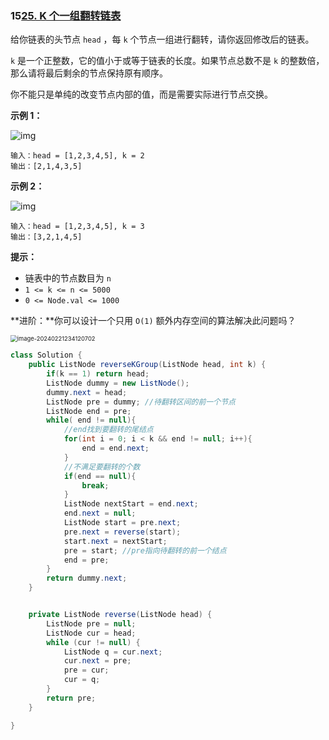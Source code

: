### 15[25. K 个一组翻转链表](https://leetcode.cn/problems/reverse-nodes-in-k-group/)



给你链表的头节点 `head` ，每 `k` 个节点一组进行翻转，请你返回修改后的链表。

`k` 是一个正整数，它的值小于或等于链表的长度。如果节点总数不是 `k` 的整数倍，那么请将最后剩余的节点保持原有顺序。

你不能只是单纯的改变节点内部的值，而是需要实际进行节点交换。

 

**示例 1：**

![img](https://assets.leetcode.com/uploads/2020/10/03/reverse_ex1.jpg)

```
输入：head = [1,2,3,4,5], k = 2
输出：[2,1,4,3,5]
```

**示例 2：**

![img](https://assets.leetcode.com/uploads/2020/10/03/reverse_ex2.jpg)

```
输入：head = [1,2,3,4,5], k = 3
输出：[3,2,1,4,5]
```

 

**提示：**

- 链表中的节点数目为 `n`
- `1 <= k <= n <= 5000`
- `0 <= Node.val <= 1000`

 

**进阶：**你可以设计一个只用 `O(1)` 额外内存空间的算法解决此问题吗？



<img src="https://palepics.oss-cn-guangzhou.aliyuncs.com/img/image-20240221234120702.png" alt="image-20240221234120702" style="zoom:67%;" />



```java
class Solution {
    public ListNode reverseKGroup(ListNode head, int k) {
        if(k == 1) return head;
        ListNode dummy = new ListNode();
        dummy.next = head;
        ListNode pre = dummy; //待翻转区间的前一个节点
        ListNode end = pre;
        while( end != null){
            //end找到要翻转的尾结点
            for(int i = 0; i < k && end != null; i++){
                end = end.next;
            }
            //不满足要翻转的个数
            if(end == null){
                break;
            }
            ListNode nextStart = end.next;
            end.next = null;
            ListNode start = pre.next;
            pre.next = reverse(start);
            start.next = nextStart;
            pre = start; //pre指向待翻转的前一个结点
            end = pre;
        }
        return dummy.next;
    }


    private ListNode reverse(ListNode head) {
        ListNode pre = null;
        ListNode cur = head;
        while (cur != null) {
            ListNode q = cur.next;
            cur.next = pre;
            pre = cur;
            cur = q;
        }
        return pre;
    }

}
```

